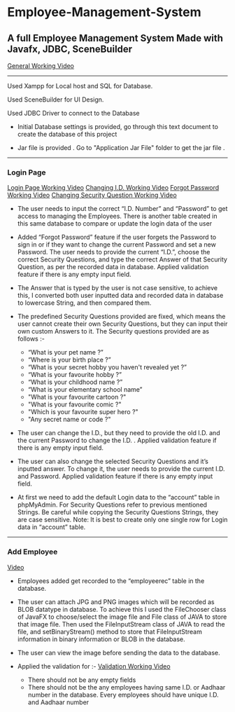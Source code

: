 # Employee-Management-System

## A full Employee Management System Made with Javafx, JDBC, SceneBuilder 
[General Working Video](https://drive.google.com/file/d/1eYKUkd1Y6SVF2VJs_pY8e2HqofpPKZ-t/view?usp=sharing)
___

Used Xampp for Local host and SQL for Database.

Used SceneBuilder for UI Design.

Used JDBC Driver to connect to the Database

* Initial Database settings is provided, go through this text document to create the database of this project

* Jar file is provided . Go to "Application Jar File" folder to get the jar file . 

___

### Login Page 
[Login Page Working Video](https://drive.google.com/file/d/17BN2U7M_heY2Xy87ZVNvY4K7nYQCF9BQ/view?usp=sharing)
[Changing I.D. Working Video](https://drive.google.com/file/d/1PhljgwW0H_xMSib-FZXLzr8lYTv7HY-2/view?usp=sharing)
[Forgot Password Working Video](https://drive.google.com/file/d/1qalZMev6BYZ4PGUe5WJfymOH3p-amBna/view?usp=sharing)
[Changing Security Question Working Video](https://drive.google.com/file/d/1i6E5XTVyRVW0o0WTVFTnEjKbSSe4j-N3/view?usp=sharing)

- The user needs to input the correct “I.D. Number” and “Password” to get access to managing the 
Employees. There is another table created in this same database to compare or update the login data 
of the user

- Added “Forgot Password” feature if the user forgets the Password to sign in or if they want to change 
the current Password and set a new Password. The user needs to provide the current “I.D.”, choose the 
correct Security Questions, and type the correct Answer of that Security Question, as per the recorded 
data in database. Applied validation feature if there is any empty input field.

- The Answer that is typed by the user is not case sensitive, to achieve this, I converted both user 
inputted data and recorded data in database to lowercase String, and then compared them.

- The predefined Security Questions provided are fixed, which means the user cannot create their own 
Security Questions, but they can input their own custom Answers to it. The Security questions provided 
are as follows :- 
  - “What is your pet name ?”
  - “Where is your birth place ?”
  - “What is your secret hobby you haven't revealed yet ?”
  - “What is your favourite hobby ?”
  - “What is your childhood name ?”
  - “What is your elementary school name”
  - "What is your favourite cartoon ?"
  - "What is your favourite comic ?"
  - "Which is your favourite super hero ?"
  - "Any secret name or code ?"
  
- The user can change the I.D., but they need to provide the old I.D. and the current Password to change 
the I.D. . Applied validation feature if there is any empty input field.

- The user can also change the selected Security Questions and it’s inputted answer. To change it, the 
user needs to provide the current I.D. and Password. Applied validation feature if there is any empty 
input field.

- At first we need to add the default Login data to the “account” table in phpMyAdmin. For Security 
Questions refer to previous mentioned Strings. Be careful while copying the Security Questions Strings, 
they are case sensitive. Note: It is best to create only one single row for Login data in “account” table.

___

### Add Employee

[Video](https://drive.google.com/file/d/1wcthC6-83OlJcki1m2x0IBkt-VOFqcdF/view?usp=sharing)

- Employees added get recorded to the “employeerec” table in the database.

- The user can attach JPG and PNG images which will be recorded as BLOB datatype in 
database. To achieve this I used the FileChooser class of JavaFX to choose/select the 
image file and File class of JAVA to store that image file. Then used the FileInputStream 
class of JAVA to read the file, and setBinaryStream() method to store that 
FileInputStream information in binary information or BLOB in the database.

- The user can view the image before sending the data to the database.

- Applied the validation for :- [Validation Working Video](https://drive.google.com/file/d/18_Ebv6oqCCgLfXgHCAAMlzEWH1mm8FCB/view?usp=sharing)
  - There should not be any empty fields
  - There should not be the any employees having same I.D. or Aadhaar number in 
the database. Every employees should have unique I.D. and Aadhaar number

